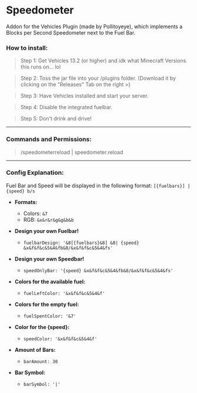 # Speedometer

Addon for the Vehicles Plugin (made by Pollitoyeye), which implements a Blocks per Second Speedometer next to the Fuel Bar.

### How to install:
> Step 1:
  Get Vehicles 13.2 (or higher) and idk what Minecraft Versions this runs on... lol
  
> Step 2:
  Toss the jar file into your /plugins folder. (Download it by clicking on the "Releases" Tab on the right >)
  
> Step 3:
  Have Vehicles installed and start your server.
  
> Step 4:
  Disable the integrated fuelbar.
  
> Step 5:
  Don't drink and drive!

___
### Commands and Permissions:
> /speedometerreload | speedometer.reload

___
### Config Explanation:
Fuel Bar and Speed will be displayed in the following format:
`[{fuelbars}] | {speed} b/s`

- **Formats:**
  - Colors: `&7`
  - RGB: `&x&r&r&g&g&b&b`

- **Design your own Fuelbar!**
  - `fuelbarDesign: '&8[{fuelbars}&8] &8| {speed} &x&f&f&c&5&4&fb&8/&x&f&f&c&5&4&fs'`
  
- **Design your own Speedbar!**
  - `speedOnlyBar: '{speed} &x&f&f&c&5&4&fb&8/&x&f&f&c&5&4&fs'`

- **Colors for the available fuel:**
  - `fuelLeftColor: '&x&f&f&c&5&4&f'`

- **Colors for the empty fuel:**
  - `fuelSpentColor: '&7'`

- **Color for the {speed}:**
  - `speedColor: '&x&f&f&c&5&4&f'`
  
- **Amount of Bars:**
  - `barAmount: 30`
  
- **Bar Symbol:**
  - `barSymbol: '|'`
